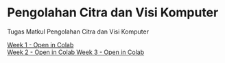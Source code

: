# Pengolahan Citra dan Visi Komputer

Tugas Matkul Pengolahan Citra dan Visi Komputer

<a href="https://colab.research.google.com/github/edoaurahman/PCVK/blob/main/Week1.ipynb" target="_blank">
  Week 1 - Open in Colab
</a>
<br>
<a href="https://colab.research.google.com/github/edoaurahman/PCVK/blob/main/Week2.ipynb" target="_blank">
  Week 2 - Open in Colab
</a>
<a href="https://colab.research.google.com/github/edoaurahman/PCVK/blob/main/Week3.ipynb" target="_blank">
  Week 3 - Open in Colab
</a>
